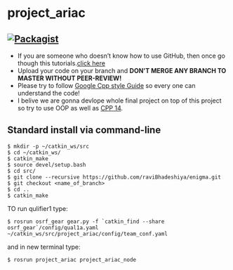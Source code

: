 # project_ariac
[![Packagist](https://img.shields.io/pypi/l/Django.svg)](LICENSE.md)
---
* If you are someone who doesn’t know how to use GitHub, then once go though this tutorials.[click here](https://try.github.io)
* Upload your code on your branch and **DON'T MERGE ANY BRANCH TO MASTER WITHOUT PEER-REVIEW!**
* Please try to follow [Google Cpp style Guide](https://google.github.io/styleguide/cppguide.html) so every one can understand the code!
* I belive we are gonna devlope whole final project on top of this project so try to use OOP as well as [CPP 14](https://github.com/AnthonyCalandra/modern-cpp-features).

## Standard install via command-line
```
$ mkdir -p ~/catkin_ws/src
$ cd ~/catkin_ws/
$ catkin_make
$ source devel/setup.bash
$ cd src/
$ git clone --recursive https://github.com/raviBhadeshiya/enigma.git
$ git checkout <name_of_branch>
$ cd ..
$ catkin_make
```


TO run qulifier1 type:
```
$ rosrun osrf_gear gear.py -f `catkin_find --share osrf_gear`/config/qual1a.yaml ~/catkin_ws/src/project_ariac/config/team_conf.yaml 
```
and in new terminal type:
```
$ rosrun project_ariac project_ariac_node
```
